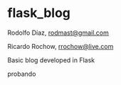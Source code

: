 flask_blog
==========

Rodolfo Díaz, rodmast@gmail.com

Ricardo Rochow, rrochow@live.com

Basic blog developed in Flask

probando
